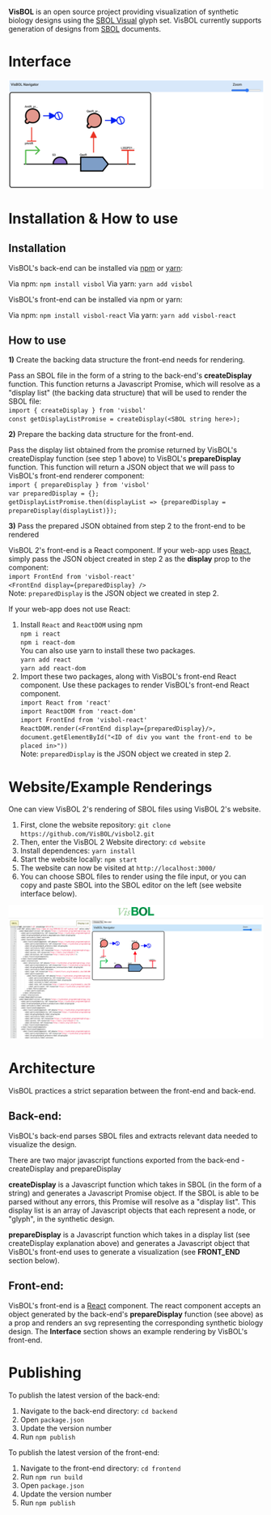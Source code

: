 **VisBOL** is an open source project providing visualization of synthetic biology designs using the [SBOL Visual](https://sbolstandard.org/visual-glyphs/) glyph set. VisBOL currently supports generation of designs from [SBOL](https://sbolstandard.org/) documents.

# Interface

![VisBOL Example Visualization](./images/example.png)

# Installation & How to use

## Installation

VisBOL's back-end can be installed via [npm](https://www.npmjs.com/get-npm) or [yarn](https://classic.yarnpkg.com/en/docs/install):

Via npm: `npm install visbol`
Via yarn: `yarn add visbol`

VisBOL's front-end can be installed via npm or yarn:

Via npm: `npm install visbol-react`
Via yarn: `yarn add visbol-react`

## How to use

**1)** Create the backing data structure the front-end needs for rendering.

Pass an SBOL file in the form of a string to the back-end's **createDisplay** function. This function returns a Javascript Promise, which will resolve as a "display list" (the backing data structure) that will be used to render the SBOL file:<br/>
`import { createDisplay } from 'visbol'`<br/>
`const getDisplayListPromise = createDisplay(<SBOL string here>);`<br/>

**2)** Prepare the backing data structure for the front-end.

Pass the display list obtained from the promise returned by VisBOL's createDisplay function (see step 1 above) to VisBOL's **prepareDisplay** function. This function will return a JSON object that we will pass to VisBOL's front-end renderer component:<br/>
`import { prepareDisplay } from 'visbol'`<br/>
`var preparedDisplay = {};`<br/>
`getDisplayListPromise.then(displayList => {preparedDisplay = prepareDisplay(displayList)});`<br/>

**3)** Pass the prepared JSON obtained from step 2 to the front-end to be rendered

VisBOL 2's front-end is a React component. If your web-app uses [React](https://reactjs.org/), simply pass the JSON object created in step 2 as the **display** prop to the component:<br/>
`import FrontEnd from 'visbol-react'`<br/>
`<FrontEnd display={preparedDisplay} />`<br/>
Note: `preparedDisplay` is the JSON object we created in step 2.

If your web-app does not use React:
1) Install `React` and `ReactDOM` using npm<br/>
`npm i react`<br/>
`npm i react-dom`<br/>
You can also use yarn to install these two packages.<br/>
`yarn add react`<br/>
`yarn add react-dom`<br/>
2) Import these two packages, along with VisBOL's front-end React component. Use these packages to
render VisBOL's front-end React component.<br/>
`import React from 'react'`<br/>
`import ReactDOM from 'react-dom'`<br/>
`import FrontEnd from 'visbol-react'`<br/>
`ReactDOM.render(<FrontEnd display={preparedDisplay}/>, document.getElementById("<ID of div you want the front-end to be placed in>"))`<br/>
Note: `preparedDisplay` is the JSON object we created in step 2.

# Website/Example Renderings

One can view VisBOL 2's rendering of SBOL files using VisBOL 2's website.

1) First, clone the website repository: `git clone https://github.com/VisBOL/visbol2.git`
2) Then, enter the VisBOL 2 Website directory: `cd website`
3) Install dependences: `yarn install`
4) Start the website locally: `npm start`
5) The website can now be visited at `http://localhost:3000/`
6) You can choose SBOL files to render using the file input, or you
   can copy and paste SBOL into the SBOL editor on the left (see website interface below).

![VisBOL Website Interface](./images/VisbolSite.png)

# Architecture

VisBOL practices a strict separation between the front-end and back-end.

## Back-end:

VisBOL's back-end parses SBOL files and extracts relevant data needed to visualize the design.

There are two major javascript functions exported from the back-end - createDisplay and prepareDisplay

**createDisplay** is a Javascript function which takes in SBOL (in the form of a string) and generates a Javascript
Promise object. If the SBOL is able to be parsed without any errors, this Promise will resolve as a "display list". This display
list is an array of Javascript objects that each represent a node, or "glyph", in the synthetic design.

**prepareDisplay** is a Javascript function which takes in a display list (see createDisplay explanation above) and generates a
Javascript object that VisBOL's front-end uses to generate a visualization (see **FRONT_END** section below).

## Front-end:

VisBOL's front-end is a [React](https://reactjs.org/) component. The react component accepts an object generated by the back-end's **prepareDisplay** function (see above) as a prop
and renders an svg representing the corresponding synthetic biology design. The **Interface** section shows an example rendering by VisBOL's front-end.

# Publishing

To publish the latest version of the back-end:

1) Navigate to the back-end directory: `cd backend`
2) Open `package.json`
3) Update the version number
4) Run `npm publish`

To publish the latest version of the front-end:

1) Navigate to the front-end directory: `cd frontend`
2) Run `npm run build`
2) Open `package.json`
3) Update the version number
4) Run `npm publish`